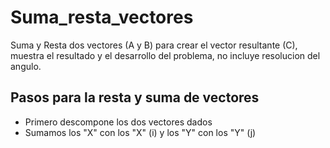 # Suma_resta_vectores
Suma y Resta dos vectores (A y B) para crear el vector resultante (C), muestra el resultado y el desarrollo del problema, no incluye resolucion del angulo.

## Pasos para la resta y suma de vectores
- Primero descompone los dos vectores dados
- Sumamos los "X" con los "X" (i) y los "Y" con los "Y" (j)
